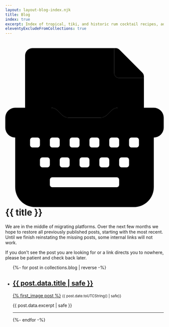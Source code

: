 ```yaml
---
layout: layout-blog-index.njk
title: Blog
index: true
excerpt: Index of tropical, tiki, and historic rum cocktail recipes, adapted to use the Smuggler's Cove rum taxonomy
eleventyExcludeFromCollections: true
---
```


<!-- markdownlint-disable MD025 -->
# <icon-l class="bigger icon-before"><span class="with-icon"><svg id="icon-typewriter-duo" class="icon"  viewBox="0 0 512 512"><path fill="var(--mpb-color-accentReverse)" d="M368 96a16 16 0 0 1-16-16V0H88a23.94 23.94 0 0 0-24 23.88V192h82.75a32 32 0 0 1 22.62 9.37l13.26 13.26a32 32 0 0 0 22.62 9.37h101.5a32 32 0 0 0 22.62-9.37l13.26-13.26a32 32 0 0 1 22.62-9.37H448V96z"></path><path class="fa-primary" fill="var(--mpb-color-accent)" d="M368 96h80v-4.58a17.92 17.92 0 0 0-5.25-12.67l-73.43-73.5A18 18 0 0 0 356.57 0H352v80a16 16 0 0 0 16 16zm112 96H365.25a32 32 0 0 0-22.62 9.37l-13.26 13.26a32 32 0 0 1-22.62 9.37h-101.5a32 32 0 0 1-22.62-9.37l-13.26-13.26a32 32 0 0 0-22.62-9.37H32a32 32 0 0 0-32 32v32a32 32 0 0 0 32 32v160a64 64 0 0 0 64 64h320a64 64 0 0 0 64-64V288a32 32 0 0 0 32-32v-32a32 32 0 0 0-32-32zM336 296a8 8 0 0 1 8-8h16a8 8 0 0 1 8 8v16a8 8 0 0 1-8 8h-16a8 8 0 0 1-8-8zm-24 56h16a8 8 0 0 1 8 8v16a8 8 0 0 1-8 8h-16a8 8 0 0 1-8-8v-16a8 8 0 0 1 8-8zm-40-56a8 8 0 0 1 8-8h16a8 8 0 0 1 8 8v16a8 8 0 0 1-8 8h-16a8 8 0 0 1-8-8zm-24 56h16a8 8 0 0 1 8 8v16a8 8 0 0 1-8 8h-16a8 8 0 0 1-8-8v-16a8 8 0 0 1 8-8zm-40-56a8 8 0 0 1 8-8h16a8 8 0 0 1 8 8v16a8 8 0 0 1-8 8h-16a8 8 0 0 1-8-8zm-24 56h16a8 8 0 0 1 8 8v16a8 8 0 0 1-8 8h-16a8 8 0 0 1-8-8v-16a8 8 0 0 1 8-8zm-40-56a8 8 0 0 1 8-8h16a8 8 0 0 1 8 8v16a8 8 0 0 1-8 8h-16a8 8 0 0 1-8-8zm-40 24H88a8 8 0 0 1-8-8v-16a8 8 0 0 1 8-8h16a8 8 0 0 1 8 8v16a8 8 0 0 1-8 8zm32 64h-16a8 8 0 0 1-8-8v-16a8 8 0 0 1 8-8h16a8 8 0 0 1 8 8v16a8 8 0 0 1-8 8zm232 56a8 8 0 0 1-8 8H152a8 8 0 0 1-8-8v-16a8 8 0 0 1 8-8h208a8 8 0 0 1 8 8zm32-64a8 8 0 0 1-8 8h-16a8 8 0 0 1-8-8v-16a8 8 0 0 1 8-8h16a8 8 0 0 1 8 8zm32-64a8 8 0 0 1-8 8h-16a8 8 0 0 1-8-8v-16a8 8 0 0 1 8-8h16a8 8 0 0 1 8 8z"></path></svg></span> {{ title }}</icon-l>
<!-- markdownlint-enable MD025 -->

<mpb-callout type="note">

We are in the middle of migrating platforms. Over the next few months we hope to restore all previously published posts, starting with the most recent. Until we finish reinstating the missing posts, some internal links will not work.

If you don't see the post you are looking for or a link directs you to nowhere, please be patient and check back later.

</mpb-callout>
<ul class="blog-index" role="list">
{%- for post in collections.blog | reverse -%}
  <li role="listitem">
    <stack-l>
      <h2><a href="{{ post.url }}">{{ post.data.title | safe }}</a></h2>
      <a href="{{ post.url }}">{% first_image post %}</a>
      <small><time datetime="{{ post.date | safe}}">{{ post.date.toUTCString() | safe}}</small>
      <p>{{ post.data.excerpt | safe }}</p>
      <hr />
    </stack-l>
  </li>
{%- endfor -%}
</ul>

